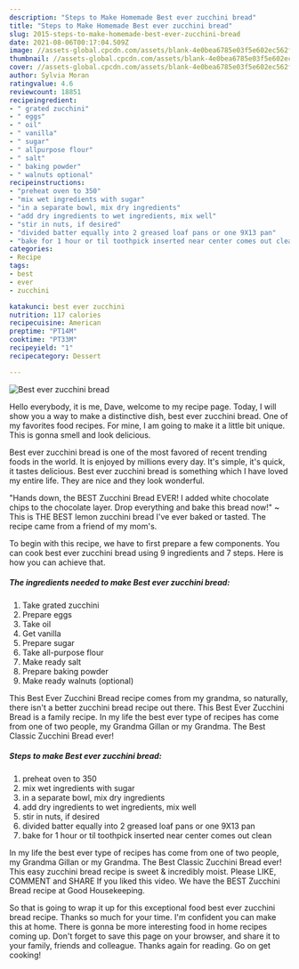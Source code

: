 ```yaml
---
description: "Steps to Make Homemade Best ever zucchini bread"
title: "Steps to Make Homemade Best ever zucchini bread"
slug: 2015-steps-to-make-homemade-best-ever-zucchini-bread
date: 2021-08-06T00:17:04.509Z
image: //assets-global.cpcdn.com/assets/blank-4e0bea6785e03f5e602ec562f230caae08da540cada707380b4fe1bbebba43da.png
thumbnail: //assets-global.cpcdn.com/assets/blank-4e0bea6785e03f5e602ec562f230caae08da540cada707380b4fe1bbebba43da.png
cover: //assets-global.cpcdn.com/assets/blank-4e0bea6785e03f5e602ec562f230caae08da540cada707380b4fe1bbebba43da.png
author: Sylvia Moran
ratingvalue: 4.6
reviewcount: 18851
recipeingredient:
- " grated zucchini"
- " eggs"
- " oil"
- " vanilla"
- " sugar"
- " allpurpose flour"
- " salt"
- " baking powder"
- " walnuts optional"
recipeinstructions:
- "preheat oven to 350"
- "mix wet ingredients with sugar"
- "in a separate bowl, mix dry ingredients"
- "add dry ingredients to wet ingredients, mix well"
- "stir in nuts, if desired"
- "divided batter equally into 2 greased loaf pans or one 9X13 pan"
- "bake for 1 hour or til toothpick inserted near center comes out clean"
categories:
- Recipe
tags:
- best
- ever
- zucchini

katakunci: best ever zucchini 
nutrition: 117 calories
recipecuisine: American
preptime: "PT14M"
cooktime: "PT33M"
recipeyield: "1"
recipecategory: Dessert

---
```



![Best ever zucchini bread](//assets-global.cpcdn.com/assets/blank-4e0bea6785e03f5e602ec562f230caae08da540cada707380b4fe1bbebba43da.png)

Hello everybody, it is me, Dave, welcome to my recipe page. Today, I will show you a way to make a distinctive dish, best ever zucchini bread. One of my favorites food recipes. For mine, I am going to make it a little bit unique. This is gonna smell and look delicious.

Best ever zucchini bread is one of the most favored of recent trending foods in the world. It is enjoyed by millions every day. It's simple, it's quick, it tastes delicious. Best ever zucchini bread is something which I have loved my entire life. They are nice and they look wonderful.

&#34;Hands down, the BEST Zucchini Bread EVER! I added white chocolate chips to the chocolate layer. Drop everything and bake this bread now!&#34; ~ This is THE BEST lemon zucchini bread I&#39;ve ever baked or tasted. The recipe came from a friend of my mom&#39;s.


To begin with this recipe, we have to first prepare a few components. You can cook best ever zucchini bread using 9 ingredients and 7 steps. Here is how you can achieve that.

<!--inarticleads1-->

##### The ingredients needed to make Best ever zucchini bread:

1. Take  grated zucchini
1. Prepare  eggs
1. Take  oil
1. Get  vanilla
1. Prepare  sugar
1. Take  all-purpose flour
1. Make ready  salt
1. Prepare  baking powder
1. Make ready  walnuts (optional)


This Best Ever Zucchini Bread recipe comes from my grandma, so naturally, there isn&#39;t a better zucchini bread recipe out there. This Best Ever Zucchini Bread is a family recipe. In my life the best ever type of recipes has come from one of two people, my Grandma Gillan or my Grandma. The Best Classic Zucchini Bread ever! 

<!--inarticleads2-->

##### Steps to make Best ever zucchini bread:

1. preheat oven to 350
1. mix wet ingredients with sugar
1. in a separate bowl, mix dry ingredients
1. add dry ingredients to wet ingredients, mix well
1. stir in nuts, if desired
1. divided batter equally into 2 greased loaf pans or one 9X13 pan
1. bake for 1 hour or til toothpick inserted near center comes out clean


In my life the best ever type of recipes has come from one of two people, my Grandma Gillan or my Grandma. The Best Classic Zucchini Bread ever! This easy zucchini bread recipe is sweet &amp; incredibly moist. Please LIKE, COMMENT and SHARE If you liked this video. We have the BEST Zucchini Bread recipe at Good Housekeeping. 

So that is going to wrap it up for this exceptional food best ever zucchini bread recipe. Thanks so much for your time. I'm confident you can make this at home. There is gonna be more interesting food in home recipes coming up. Don't forget to save this page on your browser, and share it to your family, friends and colleague. Thanks again for reading. Go on get cooking!
